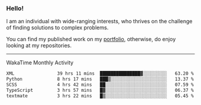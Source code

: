 ### Hello!

I am an individual with wide-ranging interests, who thrives on the challenge of finding solutions to complex problems.

You can find my published work on my [portfolio](https://bumbleboss.xyz/work), otherwise, do enjoy looking at my repositories.

---

WakaTime Monthly Activity

<!--START_SECTION:waka-->

```txt
XML                39 hrs 11 mins  ███████████████▓░░░░░░░░░   63.20 %
Python             8 hrs 17 mins   ███▒░░░░░░░░░░░░░░░░░░░░░   13.37 %
SCSS               4 hrs 42 mins   ██░░░░░░░░░░░░░░░░░░░░░░░   07.59 %
TypeScript         3 hrs 57 mins   █▓░░░░░░░░░░░░░░░░░░░░░░░   06.37 %
textmate           3 hrs 22 mins   █▒░░░░░░░░░░░░░░░░░░░░░░░   05.45 %
```

<!--END_SECTION:waka-->

